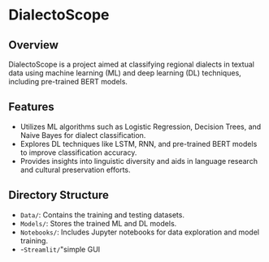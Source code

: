 # DialectoScope

## Overview
DialectoScope is a project aimed at classifying regional dialects in textual data using machine learning (ML) and deep learning (DL) techniques, including pre-trained BERT models.

## Features
- Utilizes ML algorithms such as Logistic Regression, Decision Trees, and Naive Bayes for dialect classification.
- Explores DL techniques like LSTM, RNN, and pre-trained BERT models to improve classification accuracy.
- Provides insights into linguistic diversity and aids in language research and cultural preservation efforts.

## Directory Structure
- `Data/`: Contains the training and testing datasets.
- `Models/`: Stores the trained ML and DL models.
- `Notebooks/`: Includes Jupyter notebooks for data exploration and model training.
- -`Streamlit/`"simple GUI 

